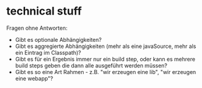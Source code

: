 # technical stuff

Fragen ohne Antworten:

- Gibt es optionale Abhängigkeiten?
- Gibt es aggregierte Abhängigkeiten (mehr als eine javaSource, mehr als ein Eintrag im Classpath)?
- Gibt es für ein Ergebnis immer nur ein build step,
  oder kann es mehrere build steps geben die dann alle ausgeführt werden müssen?
- Gibt es so eine Art Rahmen - z.B. "wir erzeugen eine lib", "wir erzeugen eine webapp"?

